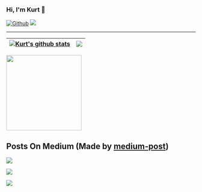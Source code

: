 ### Hi, I'm Kurt 👋

[![Github](https://img.shields.io/github/followers/kurt-liao?label=Follow%20Me&style=social)](https://github.com/kurt-liao)
[![](https://img.shields.io/badge/LINKEDIN-F5EFEF?style=flat&logo=linkedin&logoColor=0077B5)](https://www.linkedin.com/in/kurt-liao-07360b17b/)

---

| <a href="https://github.com/anuraghazra/github-readme-stats"><img align="center" src="https://github-readme-stats.vercel.app/api?username=kurt-liao&count_private=true&hide=stars&show_icons=true&theme=highcontrast&hide_border=true&cache_seconds=3600" alt="Kurt's github stats" /></a> | <a href="https://github.com/anuraghazra/github-readme-stats"><img align="center" src="https://github-readme-stats.vercel.app/api/top-langs/?username=kurt-liao&layout=compact&show_icons=true&theme=highcontrast&hide_border=true&cache_seconds=3600&hide=python,c,yacc,lex&langs_count=6" /></a> |
| ------------- | ------------- |
  
<a href="https://github.com/kurt-liao/so-stats">
  <img height="200" src="https://so-stats-kurt-liao.vercel.app/api?username=10389571&random=true&hide_border=true" />
</a>

## Posts On Medium (Made by [medium-post](https://github.com/kurt-liao/medium-post))

<a target="_blank" href="https://medium-post-seven.vercel.app/api?username=@s09001&is_link=true"><img src="https://medium-post-seven.vercel.app/api?username=@s09001"></a>

<a target="_blank" href="https://medium-post-seven.vercel.app/api?username=@s09001&index=1&is_link=true"><img src="https://medium-post-seven.vercel.app/api?username=@s09001&index=1"></a>

<a target="_blank" href="https://medium-post-seven.vercel.app/api?username=@s09001&index=2&is_link=true"><img src="https://medium-post-seven.vercel.app/api?username=@s09001&index=2"></a>

